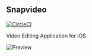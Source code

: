 ## Snapvideo

[![CircleCI](https://circleci.com/gh/Anastasia-Petrova/Snapvideo.svg?style=svg)](https://circleci.com/gh/Anastasia-Petrova/Snapvideo)

Video Editing Application for iOS

![Preview](https://i.imgur.com/xSzgWu2.gif)
